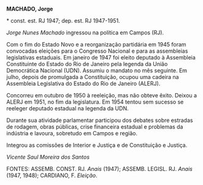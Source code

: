 **MACHADO, Jorge**

\* const. est. RJ 1947; dep. est. RJ 1947-1951.

*Jorge Nunes Machado* ingressou na política em Campos (RJ).

Com o fim do Estado Novo e a reorganização partidária em 1945 foram
convocadas eleições para o Congresso Nacional e para as assembleias
legislativas estaduais. Em janeiro de 1947 foi eleito deputado à
Assembleia Constituinte do Estado do Rio de Janeiro pela legenda da
União Democrática Nacional (UDN). Assumiu o mandato no mês seguinte. Em
julho, depois de promulgada a Constituição, ocupou uma cadeira na
Assembleia Legislativa do Estado do Rio de Janeiro (ALERJ).

Concorreu em outubro de 1950 à reeleição, mas não obteve êxito. Deixou a
ALERJ em 1951, no fim da legislatura. Em 1954 tentou sem sucesso se
reeleger deputado estadual na legenda da UDN.

Durante sua atividade parlamentar participou dos debates sobre estradas
de rodagem, obras públicas, crise financeira estadual e problemas da
indústria e lavoura, sobretudo em Campos e região.

Integrou as comissões de Interior e Justiça e de Constituição e Justiça.

*Vicente Saul Moreira dos Santos*

FONTES: ASSEMB. CONST. RJ. *Anais* (1947); ASSEMB. LEGISL. RJ. *Anais*
(1947, 1948); CARDIANO, F. *Eleição*.
